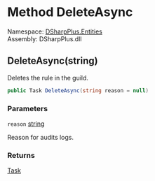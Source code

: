 # Method DeleteAsync

Namespace: [DSharpPlus.Entities](DSharpPlus.Entities.md)  
Assembly: DSharpPlus.dll

## <a id="DSharpPlus_Entities_DiscordAutoModerationRule_DeleteAsync_System_String_"></a>DeleteAsync\(string\)

Deletes the rule in the guild.

```csharp
public Task DeleteAsync(string reason = null)
```

### Parameters

`reason` [string](https://learn.microsoft.com/dotnet/api/system.string)

Reason for audits logs.

### Returns

[Task](https://learn.microsoft.com/dotnet/api/system.threading.tasks.task)

